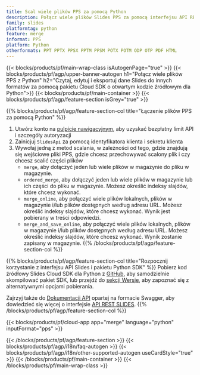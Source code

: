 ```yaml
---
title: Scal wiele plików PPS za pomocą Python
description: Połącz wiele plików Slides PPS za pomocą interfejsu API REST i pakietu Python SDK o otwartym kodzie źródłowym
family: slides
platformtag: python
feature: merge
informat: PPS
platform: Python
otherformats: PPT PPTX PPSX PPTM PPSM POTX POTM ODP OTP PDF HTML
---
```


{{< blocks/products/pf/main-wrap-class isAutogenPage="true" >}}
{{< blocks/products/pf/agp/upper-banner-autogen h1="Połącz wiele plików PPS z Python" h2="Czytaj, edytuj i eksportuj dane Slides do innych formatów za pomocą pakietu Cloud SDK o otwartym kodzie źródłowym dla Python">}}
{{< blocks/products/pf/main-container >}}
{{< blocks/products/pf/agp/feature-section isGrey="true" >}}

{{% blocks/products/pf/agp/feature-section-col title="Łączenie plików PPS za pomocą Python" %}}
1. Utwórz konto na <a href="https://dashboard.aspose.cloud/">pulpicie nawigacyjnym</a>, aby uzyskać bezpłatny limit API i szczegóły autoryzacji
1. Zainicjuj ```SlidesApi``` za pomocą identyfikatora klienta i sekretu klienta
1. Wywołaj jedną z metod scalania, w zależności od tego, gdzie znajdują się wejściowe pliki PPS, gdzie chcesz przechowywać scalony plik i czy chcesz scalić części plików
    - ```merge```, aby dołączyć jeden lub wiele plików w magazynie do pliku w magazynie.
    - ```ordered_merge```, aby dołączyć jeden lub wiele plików w magazynie lub ich części do pliku w magazynie. Możesz określić indeksy slajdów, które chcesz wykonać.
    - ```merge_online```, aby połączyć wiele plików lokalnych, plików w magazynie i/lub plików dostępnych według adresu URL. Możesz określić indeksy slajdów, które chcesz wykonać. Wynik jest pobierany w treści odpowiedzi.
    - ```merge_and_save_online```, aby połączyć wiele plików lokalnych, plików w magazynie i/lub plików dostępnych według adresu URL. Możesz określić indeksy slajdów, które chcesz wykonać. Wynik zostanie zapisany w magazynie.
{{% /blocks/products/pf/agp/feature-section-col %}}

{{% blocks/products/pf/agp/feature-section-col title="Rozpocznij korzystanie z interfejsu API Slides i pakietu Python SDK" %}}
Pobierz kod źródłowy Slides Cloud SDK dla Python z [GitHub](https://github.com/aspose-slides-cloud/aspose-slides-cloud-python), aby samodzielnie skompilować pakiet SDK, lub przejdź do [sekcji Wersje](https://releases.aspose.cloud/), aby zapoznać się z alternatywnymi opcjami pobierania.

Zajrzyj także do [Dokumentacji API](https://apireference.aspose.cloud/slides/) opartej na formacie Swagger, aby dowiedzieć się więcej o interfejsie [API REST SLIDES](https://products.aspose.cloud/slides/curl/).
{{% /blocks/products/pf/agp/feature-section-col %}}

{{< blocks/products/pf/cloud-app app="merge" language="python" inputFormat="pps" >}}

{{< /blocks/products/pf/agp/feature-section >}}
{{< blocks/products/pf/agp/i18n/faq-autogen >}}
{{< blocks/products/pf/agp/i18n/other-supported-autogen useCardStyle="true" >}}
{{< /blocks/products/pf/main-container >}}
{{< /blocks/products/pf/main-wrap-class >}}